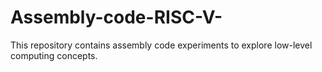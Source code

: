 # Assembly-code-RISC-V-
This repository contains assembly code experiments to explore low-level computing concepts.
